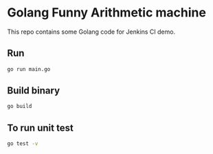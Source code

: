 # Golang Funny Arithmetic machine
This repo contains some Golang code for Jenkins CI demo.

## Run
```bash
go run main.go
```

## Build binary
```bash
go build
```
## To run unit test
```bash
go test -v
```
